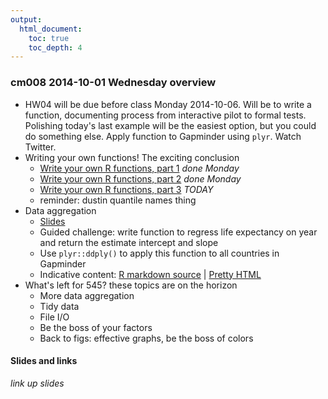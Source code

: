 ```yaml
---
output:
  html_document:
    toc: true
    toc_depth: 4
---
```


### cm008 2014-10-01 Wednesday overview

  * HW04 will be due before class Monday 2014-10-06. Will be to write a function, documenting process from interactive pilot to formal tests. Polishing today's last example will be the easiest option, but you could do something else. Apply function to Gapminder using `plyr`. Watch Twitter.
  * Writing your own functions! The exciting conclusion
    - [Write your own R functions, part 1](block011_write-your-own-function-01.html) *done Monday*
    - [Write your own R functions, part 2](block011_write-your-own-function-02.html) *done Monday*
    - [Write your own R functions, part 3](block011_write-your-own-function-03.html) *TODAY*
    - reminder: dustin quantile names thing
  * Data aggregation
    - [Slides](http://jennybc.github.io/2014-05-12-ubc/ubc-r/slides/session07_dataAggregation.pdf)
    - Guided challenge: write function to regress life expectancy on year and return the estimate intercept and slope
    - Use `plyr::ddply()` to apply this function to all countries in Gapminder
    - Indicative content: [R markdown source](https://github.com/jennybc/STAT545A_2013/blob/master/block04_dataAggregation.rmd) | [Pretty HTML](http://www.stat.ubc.ca/~jenny/STAT545A/block04_dataAggregation.html)
  * What's left for 545? these topics are on the horizon
    - More data aggregation
    - Tidy data
    - File I/O
    - Be the boss of your factors
    - Back to figs: effective graphs, be the boss of colors
    
#### Slides and links

*link up slides*
